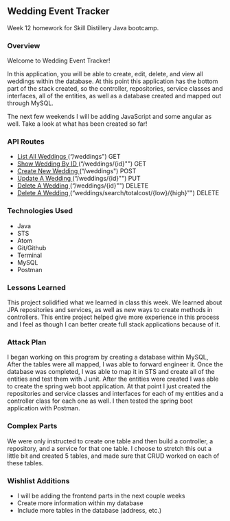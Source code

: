 ## Wedding Event Tracker

Week 12 homework for Skill Distillery Java bootcamp.

### Overview

Welcome to Wedding Event Tracker!

In this application, you will be able to create, edit, delete, and view all weddings within the database.  At this point this application has the bottom part of the stack created, so the controller, repositories, service classes and interfaces, all of the entities, as well as a database created and mapped out through MySQL.

The next few weekends I will be adding JavaScript and some angular as well.  Take a look at what has been created so far!

### API Routes
* [List All Weddings ](http://18.222.90.180:8080/WeddingTracker/api/weddings/) (“/weddings") GET
* [Show Wedding By ID ](http://18.222.90.180:8080/WeddingTracker/api/weddings/1) (“/weddings/{id}"") GET
* [Create New Wedding ](http://18.222.90.180:8080/WeddingTracker/api/weddings/) (“/weddings") POST
* [Update A Wedding ](http://18.222.90.180:8080/WeddingTracker/api/weddings/1) (“/weddings/{id}"") PUT
* [Delete A Wedding ](http://18.222.90.180:8080/WeddingTracker/api/weddings/1) (“/weddings/{id}"") DELETE
* [Delete A Wedding ](http://18.222.90.180:8080/WeddingTracker/api/weddings/search/totalcost/1000/2000) (“weddings/search/totalcost/{low}/{high}"") DELETE

### Technologies Used

* Java
* STS
* Atom
* Git/Github
* Terminal
* MySQL
* Postman

### Lessons Learned

This project solidified what we learned in class this week.  We learned about JPA repositories and services, as well as new ways to create methods in controllers.  This entire project helped give more experience in this process and I feel as though I can better create full stack applications because of it.

### Attack Plan

I began working on this program by creating a database within MySQL, After the tables were all mapped, I was able to forward engineer it.  Once the database was completed, I was able to map it in STS and create all of the entities and test them with J unit.  After the entities were created I was able to create the spring web boot application.  At that point I just created the repositories and service classes and interfaces for each of my entities and a controller class for each one as well.  I then tested the spring boot application with Postman.

### Complex Parts

We were only instructed to create one table and then build a controller, a repository, and a service for that one table.  I choose to stretch this out a little bit and created 5 tables, and made sure that CRUD worked on each of these tables.

### Wishlist Additions

* I will be adding the frontend parts in the next couple weeks
* Create more information within my database
* Include more tables in the database (address, etc.)

